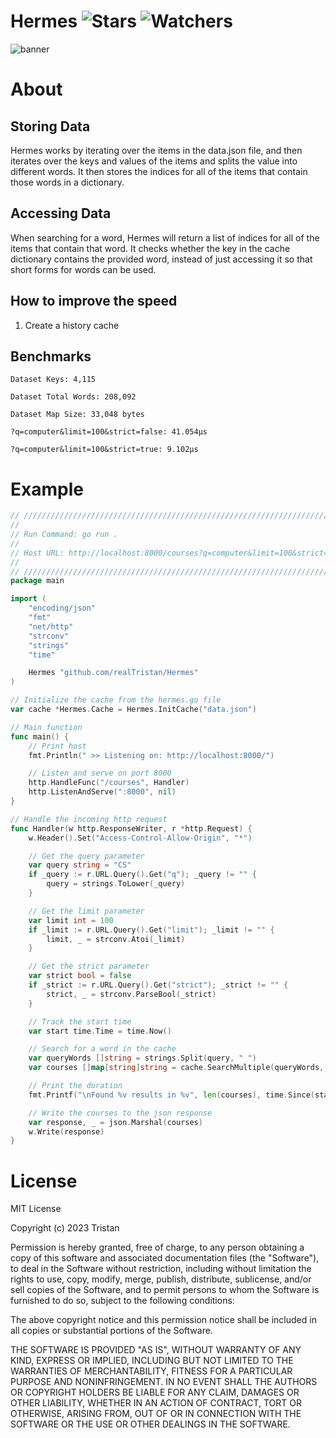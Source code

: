 # Hermes ![Stars](https://img.shields.io/github/stars/realTristan/Hermes?color=brightgreen) ![Watchers](https://img.shields.io/github/watchers/realTristan/Hermes?label=Watchers)
![banner](https://user-images.githubusercontent.com/75189508/230987049-665418b1-3576-49b7-861e-29036859ad8a.png)

# About
## Storing Data
Hermes works by iterating over the items in the data.json file, and then iterates over the keys and values of the items and splits the value into different words. It then stores the indices for all of the items that contain those words in a dictionary.

## Accessing Data
When searching for a word, Hermes will return a list of indices for all of the items that contain that word. It checks whether the key in the cache dictionary contains the provided word, instead of just accessing it so that short forms for words can be used.

## How to improve the speed
1. Create a history cache

## Benchmarks
`Dataset Keys: 4,115`

`Dataset Total Words: 208,092`

`Dataset Map Size: 33,048 bytes`

`?q=computer&limit=100&strict=false: 41.054µs`

`?q=computer&limit=100&strict=true: 9.102µs`


# Example
```go
// ////////////////////////////////////////////////////////////////////////////
//
// Run Command: go run .
//
// Host URL: http://localhost:8000/courses?q=computer&limit=100&strict=false
//
// ////////////////////////////////////////////////////////////////////////////
package main

import (
	"encoding/json"
	"fmt"
	"net/http"
	"strconv"
	"strings"
	"time"

	Hermes "github.com/realTristan/Hermes"
)

// Initialize the cache from the hermes.go file
var cache *Hermes.Cache = Hermes.InitCache("data.json")

// Main function
func main() {
	// Print host
	fmt.Println(" >> Listening on: http://localhost:8000/")

	// Listen and serve on port 8000
	http.HandleFunc("/courses", Handler)
	http.ListenAndServe(":8000", nil)
}

// Handle the incoming http request
func Handler(w http.ResponseWriter, r *http.Request) {
	w.Header().Set("Access-Control-Allow-Origin", "*")

	// Get the query parameter
	var query string = "CS"
	if _query := r.URL.Query().Get("q"); _query != "" {
		query = strings.ToLower(_query)
	}

	// Get the limit parameter
	var limit int = 100
	if _limit := r.URL.Query().Get("limit"); _limit != "" {
		limit, _ = strconv.Atoi(_limit)
	}

	// Get the strict parameter
	var strict bool = false
	if _strict := r.URL.Query().Get("strict"); _strict != "" {
		strict, _ = strconv.ParseBool(_strict)
	}

	// Track the start time
	var start time.Time = time.Now()

	// Search for a word in the cache
	var queryWords []string = strings.Split(query, " ")
	var courses []map[string]string = cache.SearchMultiple(queryWords, limit, strict)

	// Print the duration
	fmt.Printf("\nFound %v results in %v", len(courses), time.Since(start))

	// Write the courses to the json response
	var response, _ = json.Marshal(courses)
	w.Write(response)
}
```

# License
MIT License

Copyright (c) 2023 Tristan

Permission is hereby granted, free of charge, to any person obtaining a copy
of this software and associated documentation files (the "Software"), to deal
in the Software without restriction, including without limitation the rights
to use, copy, modify, merge, publish, distribute, sublicense, and/or sell
copies of the Software, and to permit persons to whom the Software is
furnished to do so, subject to the following conditions:

The above copyright notice and this permission notice shall be included in all
copies or substantial portions of the Software.

THE SOFTWARE IS PROVIDED "AS IS", WITHOUT WARRANTY OF ANY KIND, EXPRESS OR
IMPLIED, INCLUDING BUT NOT LIMITED TO THE WARRANTIES OF MERCHANTABILITY,
FITNESS FOR A PARTICULAR PURPOSE AND NONINFRINGEMENT. IN NO EVENT SHALL THE
AUTHORS OR COPYRIGHT HOLDERS BE LIABLE FOR ANY CLAIM, DAMAGES OR OTHER
LIABILITY, WHETHER IN AN ACTION OF CONTRACT, TORT OR OTHERWISE, ARISING FROM,
OUT OF OR IN CONNECTION WITH THE SOFTWARE OR THE USE OR OTHER DEALINGS IN THE
SOFTWARE.
